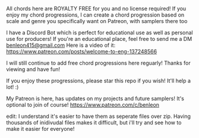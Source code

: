 All chords here are ROYALTY FREE for you and no license required! If you enjoy my chord progressions, I can create a chord progression based on scale and genre you specifically want on Patreon, with samplers there too 

I have a Discord Bot which is perfect for educational use as well as personal use for producers! If you're an educational place, feel free to send me a DM benleon415@gmail.com Here is a video of it: https://www.patreon.com/posts/welcome-to-eng-137248566

I will still continue to add free chord progressions here reguarly! Thanks for viewing and have fun!

If you enjoy these progressions, please star this repo if you wish! It'll help a lot! :)

My Patreon is here, has updates on my projects and future samplers! It's optional to join of course!
https://www.patreon.com/c/benleon

edit: I understand it's easier to have them as seperate files over zip. Having thousands of inidivudal files makes it difficult, but i'll try and see how to make it easier for everyone!
